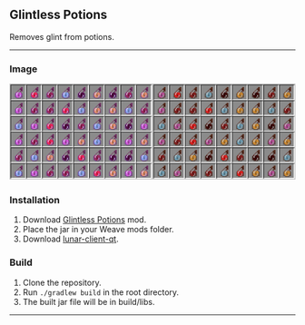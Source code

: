## Glintless Potions
Removes glint from potions.

---

### Image
![glintlesspotions.png](image.png)

### Installation
1. Download [Glintless Potions](https://github.com/Syz66/GlintlessPotions/releases/latest) mod.
2. Place the jar in your Weave mods folder.
3. Download [lunar-client-qt](https://github.com/Youded-byte/lunar-client-qt/releases/latest).

### Build
1. Clone the repository.
2. Run `./gradlew build` in the root directory.
3. The built jar file will be in build/libs.

---